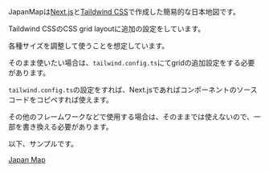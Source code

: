 JapanMapは[Next.js](https://nextjs.org/)と[Taildwind CSS](https://tailwindcss.com/)で作成した簡易的な日本地図です。

Taildwind CSSのCSS grid layoutに追加の設定をしています。

各種サイズを調整して使うことを想定しています。

そのまま使いたい場合は、`tailwind.config.ts`にてgridの追加設定をする必要があります。

`tailwind.config.ts`の設定をすれば、Next.jsであればコンポーネントのソースコードをコピペすれば使えます。

その他のフレームワークなどで使用する場合は、そのままでは使えないので、一部を書き換える必要があります。

以下、サンプルです。

[Japan Map](https://k-neko3.github.io/japan-map/)
